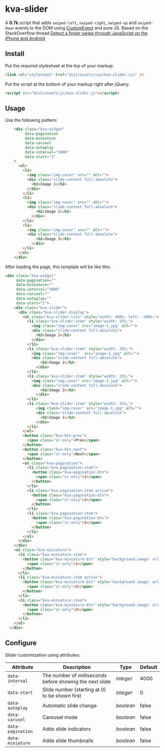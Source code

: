 # kva-slider


A **0.7k** script that adds `swiped-left`, `swiped-right`, `swiped-up` and `swiped-down` events to the DOM using [CustomEvent](https://developer.mozilla.org/en-US/docs/Web/API/CustomEvent/CustomEvent) and pure JS. Based on the StackOverflow thread [Detect a finger swipe through JavaScript on the iPhone and Android](https://stackoverflow.com/questions/2264072/detect-a-finger-swipe-through-javascript-on-the-iphone-and-android)



## Install

Put the required stylesheet at the top of your markup:

```html
<link rel="stylesheet" href="dist/assets/css/kva-slider.css" />
```
Put the script at the bottom of your markup right after jQuery:

```html
<script src="dist/assets/js/kva-slider.js"></script>
```

## Usage

Use the following pattern:

```html
    <div class="kva-widget"
         data-pagination 
         data-miniature
         data-carusel 
         data-autoplay
         data-interval="3000"
         data-start="2"
    >
      <ul>
        <li>
          <img class="img-cover" src="" alt="">
          <div class="slide-content full-absolute">
            <h2>Image 1</h2>
          </div>
        </li>
        <li>
          <img class="img-cover" src="" alt="">
          <div class="slide-content full-absolute">
              <h2>Image 2</h2>
            </div>
        </li>
        <li>
          <img class="img-cover" src="" alt="">
          <div class="slide-content full-absolute">
              <h2>Image 3</h2>
            </div>
        </li>
      </ul>
    </div>
```
After loading the page, this template will be like this:
```html
<div class="kva-widget"
     data-pagination="" 
     data-miniature="" 
     data-interval="3000" 
     data-carusel="" 
     data-autoplay="" 
     data-start="2">
    <div class="kva-slider">
      <div class="kva-slider-display">
        <ul class="kva-slider-list" style="width: 400%; left: -100%;">
          <li class="kva-slider-item" style="width: 25%;">
            <img class="img-cover" src="image-1.jpg" alt="">
            <div class="slide-content full-absolute">
              <h2>Image 1</h2>
            </div>
          </li>
          <li class="kva-slider-item" style="width: 25%;">
            <img class="img-cover"  src="image-2.jpg" alt="">
            <div class="slide-content full-absolute">
                <h2>Image 2</h2>
              </div>
          </li>
          <li class="kva-slider-item" style="width: 25%;">
            <img class="img-cover" src="image-3.jpg" alt="">
            <div class="slide-content full-absolute">
                <h2>Image 3</h2>
              </div>
          </li>
          <li class="kva-slider-item" style="width: 25%;">
              <img class="img-cover" src="image-1.jpg" alt="">
              <div class="slide-content full-absolute">
                <h2>Image 1</h2>
              </div>
          </li>
        </ul>
        <button class="kva-btn-prev">
          <span class="sr-only">Prev</span>
        </button>
        <button class="kva-btn-next">
          <span class="sr-only">Next</span>
        </button>
        <ul class="kva-pagination">
          <li class="kva-pagination-item">
            <button class="kva-pagination-btn">
              <span class="sr-only">1</span>
            </button>
          </li>
          <li class="kva-pagination-item active">
            <button class="kva-pagination-btn">
              <span class="sr-only">2</span>
            </button>
          </li>
          <li class="kva-pagination-item">
            <button class="kva-pagination-btn">
              <span class="sr-only">3</span>
            </button>
          </li>
        </ul>
      </div>
    </div>
    <ul class="kva-miniature">
      <li class="kva-miniature-item">
        <button class="kva-miniature-btn" style="background-image: url(image-1.jpg)">
          <span class="sr-only">1</span>
        </button>
      </li>
      <li class="kva-miniature-item active">
        <button class="kva-miniature-btn" style="background-image: url(image-2.jpg)">
          <span class="sr-only">2</span>
        </button>
      </li>
      <li class="kva-miniature-item">
        <button class="kva-miniature-btn" style="background-image: url(image-3.jpg)">
          <span class="sr-only">3</span>
        </button>
      </li>
    </ul>
  </div>
```

## Configure

Slider customization using attributes:

Attribute          | Description                                              | Type      | Default
------------------ | -------------------------------------------------------- | --------- | --------
`data-interval`    | The number of milliseconds before showing the next slide | _integer_ | 4000
`data-start`       | Slide number (starting at 0) to be shown first           | _integer_ | 0
`data-autoplay`    | Automatic slide change                                   | _boolean_ | false
`data-carusel`     | Carousel mode                                            | _boolean_ | false
`data-pagination`  | Adds slide indicators                                    | _boolean_ | false
`data-miniature`   | Adds slide thumbnails                                    | _boolean_ | false

